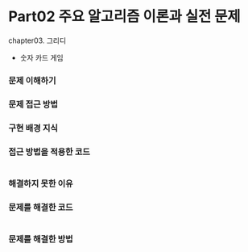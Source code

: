 # Part02 주요 알고리즘 이론과 실전 문제
chapter03. 그리디
- 숫자 카드 게임

### 문제 이해하기


### 문제 접근 방법


### 구현 배경 지식


### 접근 방법을 적용한 코드
```

```
### 해결하지 못한 이유


### 문제를 해결한 코드
```

```

### 문제를 해결한 방법
